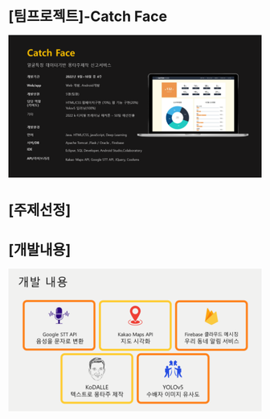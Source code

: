 # [팀프로젝트]-Catch Face

![main](./images/main.PNG)
# [주제선정]

# [개발내용]
![face01](./images/catchface개발내용.PNG)
